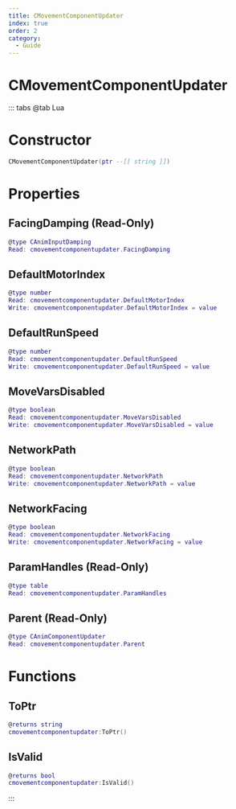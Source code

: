 ```yaml
---
title: CMovementComponentUpdater
index: true
order: 2
category:
  - Guide
---
```


# CMovementComponentUpdater

::: tabs
@tab Lua
# Constructor
```lua
CMovementComponentUpdater(ptr --[[ string ]])
```
# Properties
## FacingDamping (Read-Only)
```lua
@type CAnimInputDamping
Read: cmovementcomponentupdater.FacingDamping
```
## DefaultMotorIndex 
```lua
@type number
Read: cmovementcomponentupdater.DefaultMotorIndex
Write: cmovementcomponentupdater.DefaultMotorIndex = value
```
## DefaultRunSpeed 
```lua
@type number
Read: cmovementcomponentupdater.DefaultRunSpeed
Write: cmovementcomponentupdater.DefaultRunSpeed = value
```
## MoveVarsDisabled 
```lua
@type boolean
Read: cmovementcomponentupdater.MoveVarsDisabled
Write: cmovementcomponentupdater.MoveVarsDisabled = value
```
## NetworkPath 
```lua
@type boolean
Read: cmovementcomponentupdater.NetworkPath
Write: cmovementcomponentupdater.NetworkPath = value
```
## NetworkFacing 
```lua
@type boolean
Read: cmovementcomponentupdater.NetworkFacing
Write: cmovementcomponentupdater.NetworkFacing = value
```
## ParamHandles (Read-Only)
```lua
@type table
Read: cmovementcomponentupdater.ParamHandles
```
## Parent (Read-Only)
```lua
@type CAnimComponentUpdater
Read: cmovementcomponentupdater.Parent
```
# Functions
## ToPtr
```lua
@returns string
cmovementcomponentupdater:ToPtr()
```
## IsValid
```lua
@returns bool
cmovementcomponentupdater:IsValid()
```

:::